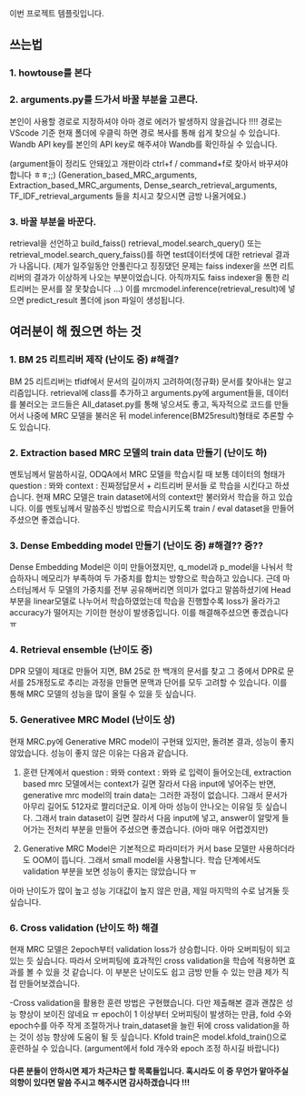 이번 프로젝트 템플릿입니다.

## 쓰는법
### 1. howtouse를 본다
### 2. arguments.py를 드가서 바꿀 부분을 고른다. 
본인이 사용할 경로로 지정하셔야 아마 경로 에러가 발생하지 않을겁니다 !!!!
경로는 VScode 기준 현재 폴더에 우클릭 하면 경로 복사를 통해 쉽게 찾으실 수 있습니다.
Wandb API key를 본인의 API key로 해주셔야 Wandb를 확인하실 수 있습니다.

(argument들이 정리도 안돼있고 개판이라 ctrl+f / command+f로 찾아서 바꾸셔야합니다 ㅎㅎ;;)
(Generation_based_MRC_arguments, 
Extraction_based_MRC_arguments,
Dense_search_retrieval_arguments, 
TF_IDF_retrieval_arguments 들을 치시고 찾으시면 금방 나올거에요.)

### 3. 바꿀 부분을 바꾼다.

retrieval을 선언하고 build_faiss()
retrieval_model.search_query() 또는 retrieval_model.search_query_faiss()를 하면 test데이터셋에 대한 retrieval 결과가 나옵니다.
(제가 일주일동안 안풀린다고 징징댔던 문제는 faiss indexer을 쓰면 리트리버의 결과가 이상하게 나오는 부분이었습니다. 아직까지도 faiss indexer을 통한 리트리버는 문서를 잘 못찾습니다 ...)
이를 mrcmodel.inference(retrieval_result)에 넣으면 predict_result 폴더에 json 파일이 생성됩니다.


## 여러분이 해 줬으면 하는 것
### 1. BM 25 리트리버 제작 (난이도 중) #해결?
BM 25 리트리버는 tfidf에서 문서의 길이까지 고려하여(정규화) 문서를 찾아내는 알고리즘입니다.
retrieval에 class를 추가하고 arguments.py에 argument들을, 데이터를 불러오는 코드들은 All_dataset.py를 통해 넣으셔도 좋고,
독자적으로 코드를 만들어서 나중에 MRC 모델을 불러온 뒤 model.inference(BM25result)형태로 추론할 수도 있습니다.

### 2. Extraction based MRC 모델의 train data 만들기 (난이도 하)
멘토님께서 말씀하시길, ODQA에서 MRC 모델을 학습시킬 때 보통 데이터의 형태가 question : 뫄뫄 context : 진짜정답문서 + 리트리버 문서들 로 학습을 시킨다고 하셨습니다.
현재 MRC 모델은 train dataset에서의 context만 불러와서 학습을 하고 있습니다.
이를 멘토님께서 말씀주신 방법으로 학습시키도록 train / eval dataset을 만들어 주셨으면 좋겠습니다.

### 3. Dense Embedding model 만들기 (난이도 중) #해결?? 중??
Dense Embedding Model은 이미 만들어졌지만, q_model과 p_model을 나눠서 학습하자니 메모리가 부족하여 두 가중치를 합치는 방향으로 학습하고 있습니다.
근데 마스터님께서 두 모델의 가중치를 전부 공유해버리면 의미가 없다고 말씀하셨기에 Head 부분을 linear모델로 나누어서 학습하였었는데
학습을 진행할수록 loss가 올라가고 accuracy가 떨어지는 기이한 현상이 발생중입니다.
이를 해결해주셨으면 좋겠습니다 ㅠ

### 4. Retrieval ensemble (난이도 중)
DPR 모델이 제대로 만들어 지면, BM 25로 한 백개의 문서를 찾고 그 중에서 DPR로 문서를 25개정도로 추리는 과정을 만들면 문맥과 단어를 모두 고려할 수 있습니다.
이를 통해 MRC 모델의 성능을 많이 올릴 수 있을 듯 싶습니다.

### 5. Generativee MRC Model (난이도 상)
현재 MRC.py에 Generative MRC model이 구현돼 있지만, 돌려본 결과, 성능이 좋지 않았습니다.
성능이 좋지 않은 이유는 다음과 같습니다.
1. 훈련 단계에서
question : 뫄뫄 context : 뫄뫄 로 입력이 들어오는데, extraction based mrc 모델에서는 context가 길면 잘라서 다음 input에 넣어주는 반면,
generative mrc model의 train data는 그러한 과정이 없습니다. 그래서 문서가 아무리 길어도 512자로 짤리더군요.
이게 아마 성능이 안나오는 이유일 듯 싶습니다.
그래서 train dataset이 길면 잘라서 다음 input에 넣고, answer이 알맞게 들어가는 전처리 부분을 만들어 주셨으면 좋겠습니다. (아마 매우 어렵겠지만)

2. Generative MRC Model은 기본적으로 파라미터가 커서 base 모델만 사용하더라도 OOM이 뜹니다.
그래서 small model을 사용할니다. 학습 단계에서도 validation 부분을 보면 성능이 좋지는 않았습니다 ㅠ

아마 난이도가 많이 높고 성능 기대값이 높지 않은 만큼, 제일 마지막의 수로 남겨둘 듯 싶습니다.

### 6. Cross validation (난이도 하) **해결**
현재 MRC 모델은 2epoch부터 validation loss가 상승합니다. 아마 오버피팅이 되고 있는 듯 싶습니다.
따라서 오버피팅에 효과적인 cross validation을 학습에 적용하면 효과를 볼 수 있을 것 같습니다.
이 부분은 난이도도 쉽고 금방 만들 수 있는 만큼 제가 직접 만들어보겠습니다.

-Cross validation을 활용한 훈련 방법은 구현했습니다.
다만 제출해본 결과 괜찮은 성능 향상이 보이진 않네요 ㅠ
epoch이 1 이상부터 오버피팅이 발생하는 만큼, fold 수와 epoch수를 아주 작게 조절하거나 train_dataset을 늘린 뒤에 cross validation을 하는 것이 성능 향상에 도움이 될 듯 싶습니다.
Kfold train은 model.kfold_train()으로 훈련하실 수 있습니다. (argument에서 fold 개수와 epoch 조정 하시길 바랍니다)

#### 다른 분들이 안하시면 제가 차근차근 할 목록들입니다. 혹시라도 이 중 무언가 맡아주실 의향이 있다면 말씀 주시고 해주시면 감사하겠습니다 !!!